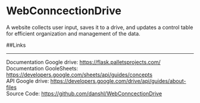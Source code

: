 # WebConncectionDrive
A website collects user input, saves it to a drive, and updates a control table for efficient organization and management of the data.
 

##Links
____________
Documentation Google drive: https://flask.palletsprojects.com/  
Documentation GooleSheets: https://developers.google.com/sheets/api/guides/concepts       
API Google drive: https://developers.google.com/drive/api/guides/about-files  
Source Code: https://github.com/danshl/WebConncectionDrive  

